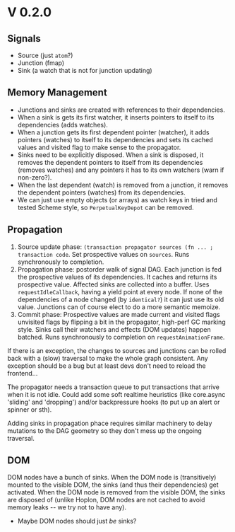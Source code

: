 # V 0.2.0

## Signals

* Source (just `atom`?)
* Junction (fmap)
* Sink (a watch that is not for junction updating)

## Memory Management

* Junctions and sinks are created with references to their dependencies.
* When a sink is gets its first watcher, it inserts pointers to itself to its
  dependencies (adds watches).
* When a junction gets its first dependent pointer (watcher), it adds pointers
  (watches) to itself to its dependencies and sets its cached values and visited
  flag to make sense to the propagator.
* Sinks need to be explicitly disposed. When a sink is disposed, it removes
  the dependent pointers to itself from its dependencies (removes watches)
  and any pointers it has to its own watchers (warn if non-zero?).
* When the last dependent (watch) is removed from a junction, it removes the
  dependent pointers (watches) from its dependencies.
* We can just use empty objects (or arrays) as watch keys in tried and tested
  Scheme style, so `PerpetualKeyDepot` can be removed.

## Propagation

1. Source update phase: `(transaction propagator sources (fn ... ; transaction code`.
   Set prospective values on `sources`. Runs synchronously to completion.
2. Propagation phase: postorder walk of signal DAG. Each junction is fed the prospective
   values of its dependencies. It caches and returns its prospective value. Affected
   sinks are collected into a buffer. Uses `requestIdleCallback`, having a yield point
   at every node. If none of the dependencies of a node changed (by `identical?`) it
   can just use its old value. Junctions can of course elect to do a more semantic
   memoize.
3. Commit phase: Prospective values are made current and visited flags unvisited flags
   by flipping a bit in the propagator, high-perf GC marking style. Sinks call their
   watchers and effects (DOM updates) happen batched. Runs synchronously to completion
   on `requestAnimationFrame`.

If there is an exception, the changes to sources and junctions can be rolled
back with a (slow) traversal to make the whole graph consistent. Any exception
should be a bug but at least devs don't need to reload the frontend...

The propagator needs a transaction queue to put transactions that arrive when
it is not idle. Could add some soft realtime heuristics (like core.async
'sliding' and 'dropping') and/or backpressure hooks (to put up an alert or
spinner or sth).

Adding sinks in propagation phace requires similar machinery to delay mutations to the
DAG geometry so they don't mess up the ongoing traversal.

## DOM

DOM nodes have a bunch of sinks. When the DOM node is (transitively) mounted to
the visible DOM, the sinks (and thus their dependencies) get activated. When
the DOM node is removed from the visible DOM, the sinks are disposed of (unlike
Hoplon, DOM nodes are not cached to avoid memory leaks -- we try not to have any).

* Maybe DOM nodes should just *be* sinks?

